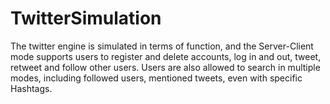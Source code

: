 # TwitterSimulation
The twitter engine is simulated in terms of function, and the Server-Client mode supports users to register and delete accounts, log in and out, tweet, retweet and follow other users. Users are also allowed to search in multiple modes, including followed users, mentioned tweets, even with specific Hashtags.
